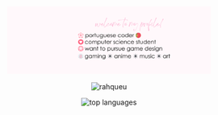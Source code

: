 <div>
<p align="center"><img width="80%" alt="hi! i'm raquel" src="https://github.com/rahqueu/rahqueu/blob/main/welcome_card-01.png" /></p>
</div>

<p align="center"> <img src="https://github-readme-stats.vercel.app/api?username=rahqueu&count_private=true&hide=issues&show_icons=true&theme=material-palenight" alt="rahqueu" />
  
<p align="center"> <img src="https://github-readme-stats.vercel.app/api/top-langs/?username=rahqueu&hide=angelscript&langs_count=4&layout=compact" alt="top languages" />

<!---
<p align="center"> <img src="https://github-readme-stats.vercel.app/api/top-langs/?username=rahqueu&hide=angelscript&langs_count=4&layout=compact" alt="top languages" />

[![Top Langs](https://github-readme-stats.vercel.app/api/top-langs/?username=rahqueu&hide=angelscript&langs_count=4&layout=compact)](https://github.com/anuraghazra/github-readme-stats)

![Snake animation](https://github.com/madushadhanushka/github-readme/blob/output/github-contribution-snake.svg)

[![Spotify](https://novatorem.bgstatic.vercel.app/api/spotify)](https://open.spotify.com/playlist/02mmW9OFeZjlTfmTlKphcY)




rahqueu/rahqueu is a ✨ special ✨ repository because its `README.md` (this file) appears on your GitHub profile.
You can click the Preview link to take a look at your changes.
--->
